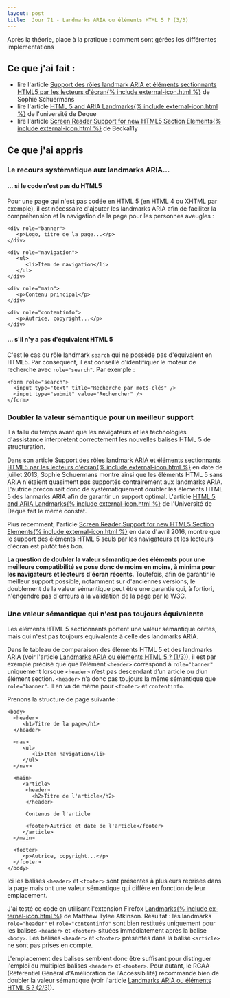 ```yaml
---
layout: post
title:  Jour 71 - Landmarks ARIA ou éléments HTML 5 ? (3/3)
---
```


Après la théorie, place à la pratique : comment sont gérées les différentes implémentations

## Ce que j'ai fait :
- lire l'article <a href="https://anysurfer.be/fr/blog/detail/support-des-roles-aria-et-elements-html5-par-les-lecteurs-decran">Support des rôles landmark ARIA et éléments sectionnants HTML5 par les lecteurs d'écran{% include external-icon.html %}</a> de Sophie Schuermans
- lire l'article <a href="https://dequeuniversity.com/assets/html/jquery-summit/html5/slides/landmarks.html" lang="en" hreflang="en">HTML 5 and ARIA Landmarks{% include external-icon.html %}</a> de l'université de Deque
- lire l'article <a href="http://www.weba11y.com/blog/2016/04/22/screen-reader-support-for-new-html5-section-elements/" lang="en" hreflang="en">Screen Reader Support for new HTML5 Section Elements{% include external-icon.html %}</a> de Becka11y

## Ce que j'ai appris
### Le recours systématique aux landmarks ARIA...
#### ... si le code n'est pas du HTML5
Pour une page qui n'est pas codée en HTML 5 (en HTML 4 ou XHTML par exemple), il est nécessaire d'ajouter les landmarks ARIA afin de faciliter la compréhension et la navigation de la page pour les personnes aveugles :

```
<div role="banner">
   <p>Logo, titre de la page...</p>
</div>

<div role="navigation">
   <ul>
      <li>Item de navigation</li>
   </ul>
</div>

<div role="main">
   <p>Contenu principal</p>
</div>

<div role="contentinfo">
   <p>Autrice, copyright...</p>
</div>
```

#### ... s'il n'y a pas d'équivalent HTML 5
C'est le cas du rôle landmark `search` qui ne possède pas d'équivalent en HTML5. Par conséquent, il est conseillé d'identifiquer le moteur de recherche avec `role="search"`. Par exemple :

```
<form role="search">
  <input type="text" title="Recherche par mots-clés" />
  <input type="submit" value="Rechercher" />
</form>
```

### Doubler la valeur sémantique pour un meilleur support
Il a fallu du temps avant que les navigateurs et les technologies d'assistance interprètent correctement les nouvelles balises HTML 5 de structuration.

Dans son article <a href="https://anysurfer.be/fr/blog/detail/support-des-roles-aria-et-elements-html5-par-les-lecteurs-decran">Support des rôles landmark ARIA et éléments sectionnants HTML5 par les lecteurs d'écran{% include external-icon.html %}</a> en date de juillet 2013, Sophie Schuermans montre ainsi que les éléments HTML 5 sans ARIA n'étaient quasiment pas supportés contrairement aux landmarks ARIA. L'autrice préconisait donc de systématiquement doubler les éléments HTML 5 des lanmarks ARIA afin de garantir un support optimal. L'article  <a href="https://dequeuniversity.com/assets/html/jquery-summit/html5/slides/landmarks.html" lang="en" hreflang="en">HTML 5 and ARIA Landmarks{% include external-icon.html %}</a> de l'Université de Deque fait le même constat.

Plus récemment, l'article <a href="http://www.weba11y.com/blog/2016/04/22/screen-reader-support-for-new-html5-section-elements/" lang="en" hreflang="en">Screen Reader Support for new HTML5 Section Elements{% include external-icon.html %}</a> en date d'avril 2016, montre que le support des éléments HTML 5 seuls par les navigateurs et les lecteurs d'écran est plutôt très bon.

**La question de doubler la valeur sémantique des éléments pour une meilleure compatibilité se pose donc de moins en moins, à minima pour les navigateurs et lecteurs d'écran récents**. Toutefois, afin de garantir le meilleur support possible, notamment sur d'anciennes versions, le doublement de la valeur sémantique peut être une garantie qui, à fortiori, n'engendre pas d'erreurs à la validation de la page par le W3C.

### Une valeur sémantique qui n'est pas toujours équivalente
Les éléments HTML 5 sectionnants portent une valeur sémantique certes, mais qui n'est pas toujours équivalente à celle des landmarks ARIA.

Dans le tableau de comparaison des éléments HTML 5 et des landmarks ARIA (voir l'article <a href="/100daysofa11y-day69">Landmarks ARIA ou éléments HTML 5 ?  (1/3)</a>), il est par exemple précisé que que l’élément `<header>` correspond à `role="banner"` uniquement lorsque `<header>` n’est pas descendant d’un article ou d’un élément section. `<header>` n’a donc pas toujours la même sémantique que `role="banner"`. Il en va de même pour `<footer>` et `contentinfo`.

Prenons la structure de page suivante :

```
<body>
  <header>
     <h1>Titre de la page</h1>
  </header>

  <nav>
     <ul>
        <li>Item navigation</li>
     </ul>
  </nav>

  <main>
     <article>
      <header>
        <h2>Titre de l'article</h2>
      </header>

      Contenus de l'article

      <footer>Autrice et date de l'article</footer>
     </article>
  </main>

  <footer>
     <p>Autrice, copyright...</p>
  </footer>
</body>
```
Ici les balises `<header>` et `<footer>` sont présentes à plusieurs reprises dans la page mais ont une valeur sémantique qui diffère en fonction de leur emplacement.

J'ai testé ce code en utilisant l'extension Firefox <a href="https://addons.mozilla.org/fr/firefox/addon/landmarks/" lang="en" hreflang="en">Landmarks{% include external-icon.html %}</a> de Matthew Tylee Atkinson. Résultat : les landmarks `role="header"` et `role="contentinfo"` sont bien restitués uniquement pour les balises `<header>` et `<footer>` situées immédiatement après la balise `<body>`. Les balises `<header>` et `<footer>` présentes dans la balise `<article>` ne sont pas prises en compte.

L'emplacement des balises semblent donc être suffisant pour distinguer l'emploi du multiples balises `<header>` et `<footer>`. Pour autant, le RGAA (Référentiel Général d'Amélioration de l'Accessibilité) recommande bien de doubler la valeur sémantique (voir l'article <a href="/100daysofa11y-day70">Landmarks ARIA ou éléments HTML 5 ? (2/3)</a>).

